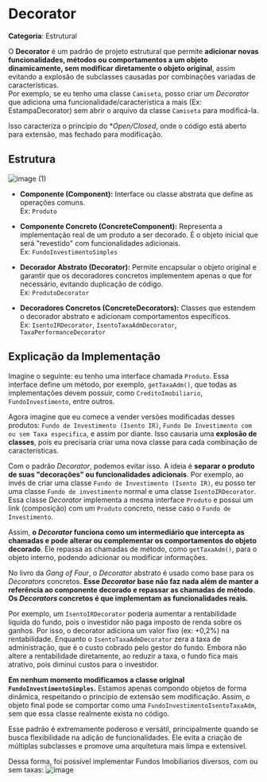 # Decorator

**Categoria**: Estrutural

O **Decorator** é um padrão de projeto estrutural que permite **adicionar novas funcionalidades, métodos ou comportamentos a um objeto dinamicamente, sem modificar diretamente o objeto original**, assim evitando a explosão de subclasses causadas por combinações variadas de características.  
Por exemplo, se eu tenho uma classe `Camiseta`, posso criar um *Decorator* que adiciona uma funcionalidade/caracteristica a mais (Ex: EstampaDecorator) sem abrir o arquivo da classe `Camiseta` para modificá-la.

Isso caracteriza o princípio do **Open/Closed*, onde o código está aberto para extensão, mas fechado para modificação.

## Estrutura

![image (1)](https://github.com/user-attachments/assets/e01c5c47-ad3f-4fb7-8e11-fa05d6721d7f)

- **Componente (Component):** Interface ou classe abstrata que define as operações comuns.  
  Ex: `Produto`

- **Componente Concreto (ConcreteComponent):** Representa a implementação real de um produto a ser decorado. É o objeto inicial que será "revestido" com funcionalidades adicionais.  
  Ex: `FundoInvestimentoSimples`

- **Decorador Abstrato (Decorator):** Permite encapsular o objeto original e garantir que os decoradores concretos implementem apenas o que for necessário, evitando duplicação de código.  
  Ex: `ProdutoDecorator`

- **Decoradores Concretos (ConcreteDecorators):** Classes que estendem o decorador abstrato e adicionam comportamentos específicos.  
  Ex: `IsentoIRDecorator`, `IsentoTaxaAdmDecorator`, `TaxaPerformanceDecorator`

## Explicação da Implementação
Imagine o seguinte: eu tenho uma interface chamada `Produto`. Essa interface define um método, por exemplo, `getTaxaAdm()`, que todas as implementações devem possuir, como `CreditoImobiliario`, `FundoInvestimento`, entre outros.

Agora imagine que eu comece a vender versões modificadas desses produtos: `Fundo de Investimento (Isento IR)`, `Fundo De Investimento com ou sem Taxa especifica`, e assim por diante. Isso causaria uma **explosão de classes**, pois eu precisaria criar uma nova classe para cada combinação de características.

Com o padrão *Decorator*, podemos evitar isso. A ideia é **separar o produto de suas "decorações" ou funcionalidades adicionais**. Por exemplo, ao invés de criar uma classe `Fundo de Investimento (Isento IR)`, eu posso ter uma classe `Fundo de investimento` normal e uma classe `IsentoIRDecorator`. Essa classe *Decorator* implementa a mesma interface `Produto` e possui um link (composição) com um `Produto` concreto, nesse caso o `Fundo de Investimento`.

Assim, **o *Decorator* funciona como um intermediário que intercepta as chamadas e pode alterar ou complementar os comportamentos do objeto decorado**. Ele repassa as chamadas de método, como `getTaxaAdm()`, para o objeto interno, podendo adicionar ou modificar informações.

No livro da *Gang of Four*, o *Decorator* abstrato é usado como base para os *Decorators* concretos. **Esse *Decorator* base não faz nada além de manter a referência ao componente decorado e repassar as chamadas de método. Os *Decorators* concretos é que implementam as funcionalidades reais.**

Por exemplo, um `IsentoIRDecorator` poderia aumentar a rentabilidade líquida do fundo, pois o investidor não paga imposto de renda sobre os ganhos. Por isso, o decorator adiciona um valor fixo (ex: +0,2%) na rentabilidade. Enquanto o `IsentoTaxaAdmDecorator` zera a taxa de administração, que é o custo cobrado pelo gestor do fundo. Embora não altere a rentabilidade diretamente, ao reduzir a taxa, o fundo fica mais atrativo, pois diminui custos para o investidor.

**Em nenhum momento modificamos a classe original `FundoInvestimentoSimples`.** Estamos apenas compondo objetos de forma dinâmica, respeitando o princípio de extensão sem modificação. Assim, o objeto final pode se comportar como uma `FundoInvestimentoIsentoTaxaAdm`, sem que essa classe realmente exista no código.

Esse padrão é extremamente poderoso e versátil, principalmente quando se busca flexibilidade na adição de funcionalidades. Ele evita a criação de múltiplas subclasses e promove uma arquitetura mais limpa e extensível.

Dessa forma, foi possivel implementar Fundos Imobiliarios diversos, com ou sem taxas:
![image](https://github.com/user-attachments/assets/5ef627e5-d2d0-4f6e-8ff8-55b38630296c)

